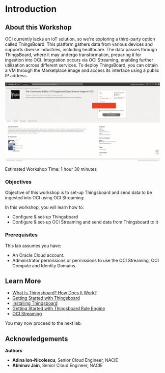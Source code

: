 # Introduction

## About this Workshop

OCI currently lacks an IoT solution, so we're exploring a third-party option called ThingsBoard. This platform gathers data from various devices and supports diverse industries, including healthcare. The data passes through ThingsBoard, where it may undergo transformation, preparing it for ingestion into OCI. Integration occurs via OCI Streaming, enabling further utilization across different services. To deploy ThingsBoard, you can obtain a VM through the Marketplace image and access its interface using a public IP address.

![Marketplace Thingsboard](images/marketplace.png)

Estimated Workshop Time: 1 hour 30 minutes

### Objectives

Objective of this workshop is to set-up Thingsboard and send data to be ingested into OCI using OCI Streaming:

In this workshop, you will learn how to:

* Configure & set-up Thingsboard
* Configure & set-up OCI Streaming and send data from Thingsboard to it

### Prerequisites

This lab assumes you have:

* An Oracle Cloud account.
* Administrator permissions or permissions to use the OCI Streaming, OCI Compute and Identity Domains.

## Learn More

* [What Is Thingsboard? How Does It Work?](https://thingsboard.io/)
* [Getting Started with Thingsboard](https://thingsboard.io/docs/getting-started-guides/helloworld/)
* [Installing Thingsboard](https://thingsboard.io/docs/user-guide/install/rhel/)
* [Getting Started with Thingsboard Rule Engine](https://thingsboard.io/docs/user-guide/rule-engine-2-0/re-getting-started/)
* [OCI Streaming](https://docs.oracle.com/en-us/iaas/Content/Streaming/home.htm)

You may now proceed to the next lab.

## Acknowledgements

**Authors**

* **Adina Ion-Nicolescu**, Senior Cloud Engineer, NACIE
* **Abhinav Jain**, Senior Cloud Engineer, NACIE